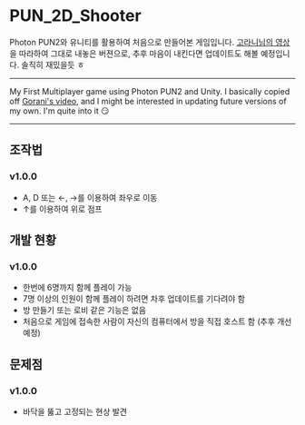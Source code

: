 # PUN_2D_Shooter
 
Photon PUN2와 유니티를 활용하여 처음으로 만들어본 게임입니다.
[고라니님의 영상](https://youtu.be/9Bn1C9O0hzY) 을 따라하여 그대로 내놓은 버젼으로,
추후 마음이 내킨다면 업데이트도 해볼 예정입니다.
솔직히 재밌을듯 ㅎ

-----

My First Multiplayer game using Photon PUN2 and Unity.
I basically copied off [Gorani's video](https://youtu.be/9Bn1C9O0hzY),
and I might be interested in updating future versions of my own.
I'm quite into it 😏

-----

## 조작법
### v1.0.0
- A, D 또는 ←, →를 이용하여 좌우로 이동
- ↑를 이용하여 위로 점프

## 개발 현황
### v1.0.0
- 한번에 6명까지 함께 플레이 가능
- 7명 이상의 인원이 함께 플레이 하려면 차후 업데이트를 기다려야 함
- 방 만들기 또는 로비 같은 기능은 없음
- 처음으로 게임에 접속한 사람이 자신의 컴퓨터에서 방을 직접 호스트 함 (추후 개선 예정)

## 문제점
### v1.0.0
- 바닥을 뚫고 고정되는 현상 발견
